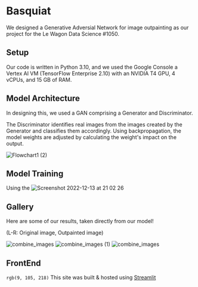 # Basquiat
We designed a Generative Adversial Network for image outpainting as our project for the Le Wagon Data Science #1050. 

## Setup
Our code is written in Python 3.10, and we used the Google Console a Vertex AI VM (TensorFlow Enterprise 2.10) with an NVIDIA T4 GPU, 4 vCPUs, and 15 GB of RAM.


## Model Architecture
In designing this, we used a GAN comprising a Generator and Discriminator. 

The Discriminator identifies real images from the images created by the Generator and classifies them accordingly. Using backpropagation, the model weights are adjusted by calculating the weight's impact on the output.

![Flowchart1 (2)](https://user-images.githubusercontent.com/42135459/207884696-c264280b-83bb-4954-87ca-5bbe242203f3.png)

## Model Training
Using the 
![Screenshot 2022-12-13 at 21 02 26](https://user-images.githubusercontent.com/42135459/207443050-785caf12-4b7a-4a7c-873c-5e67dc67712a.png)



## Gallery
Here are some of our results, taken directly from our model!

(L-R: Original image, Outpainted image)

![combine_images](https://user-images.githubusercontent.com/42135459/207445184-bfe18405-a6d5-44f1-b533-cb81aeedb31a.jpg)
![combine_images (1)](https://user-images.githubusercontent.com/42135459/207445594-9664b888-baff-46aa-80b2-817d144b970c.jpg)
![combine_images](https://user-images.githubusercontent.com/42135459/207447971-4a186d78-e7ae-47fd-b128-aee0b4762b1c.png)


## FrontEnd
`rgb(9, 105, 218)`
This site was built & hosted using [Streamlit](https://streamlit.io/)


